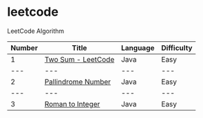 # leetcode
LeetCode Algorithm

Number | Title  | Language | Difficulty 
--- | --- | --- | --- 
1 | [Two Sum - LeetCode](https://leetcode.com/problems/two-sum/) | Java | Easy 
--- | --- | --- | ---
2 | [Pallindrome Number](https://leetcode.com/problems/palindrome-number/) | Java | Easy
--- | --- | --- | ---
3 | [Roman to Integer]([https://leetcode.com/problems/palindrome-number/](https://leetcode.com/problems/roman-to-integer/)https://leetcode.com/problems/roman-to-integer/) | Java | Easy
